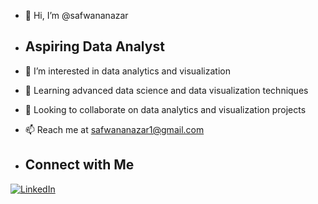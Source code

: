 - 👋 Hi, I’m @safwananazar
- ## Aspiring Data Analyst
- 👀 I’m interested in data analytics and visualization
- 🌱 Learning advanced data science and data visualization techniques
- 💞️ Looking to collaborate on data analytics and visualization projects
- 📫 Reach me at safwananazar1@gmail.com

- ## Connect with Me
[![LinkedIn](https://img.shields.io/badge/LinkedIn-Profile-blue?style=for-the-badge&logo=linkedin)](https://www.linkedin.com/in/safwana-nazar/)

<!---
safwananazar/safwananazar is a ✨ special ✨ repository because its `README.md` (this file) appears on your GitHub profile.
You can click the Preview link to take a look at your changes.
--->
